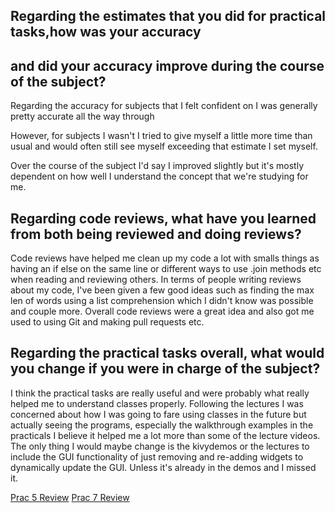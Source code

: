 ## Regarding the estimates that you did for practical tasks,how was your accuracy
## and did your accuracy improve during the course of the subject?

Regarding the accuracy for subjects that I felt confident on I was generally pretty accurate all the way through

However, for subjects I wasn't I tried to give myself a little more time than
usual and would often still see myself exceeding that estimate I set myself.

Over the course of the subject I'd say I improved slightly but it's mostly 
dependent on how well I understand the concept that we're studying for me.

## Regarding code reviews, what have you learned from both being reviewed and doing reviews?

Code reviews have helped me clean up my code a lot with smalls things as having an if else on the same line
or different ways to use .join methods etc when reading and reviewing others. In terms of people writing reviews
about my code, I've been given a few good ideas such as finding the max len of words using a list comprehension
which I didn't know was possible and couple more. Overall code reviews were a great idea and also got me used to
using Git and making pull requests etc.

## Regarding the practical tasks overall, what would you change if you were in charge of the subject?

I think the practical tasks are really useful and were probably what really helped me to understand classes properly.
Following the lectures I was concerned about how I was going to fare using classes in the future but actually seeing
the programs, especially the walkthrough examples in the practicals I believe it helped me a lot more than some of the
lecture videos. The only thing I would maybe change is the kivydemos or the lectures to include the GUI functionality
of just removing and re-adding widgets to dynamically update the GUI. Unless it's already in the demos and I missed it.

[Prac 5 Review](https://github.com/IestynTownsend/Iestyn_Townsend_CP1404/pull/1)
[Prac 7 Review](https://github.com/E-Hunter1632/cp1404practicals/pull/4#event-10906883642)
